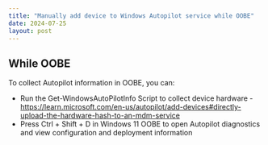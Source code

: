```yaml
---
title: "Manually add device to Windows Autopilot service while OOBE"
date: 2024-07-25
layout: post
---
```



## While OOBE 

To collect Autopilot information in OOBE, you can:
- Run the Get-WindowsAutoPilotInfo Script to collect device hardware - https://learn.microsoft.com/en-us/autopilot/add-devices#directly-upload-the-hardware-hash-to-an-mdm-service
- Press Ctrl + Shift + D in Windows 11 OOBE to open Autopilot diagnostics and view configuration and deployment information

